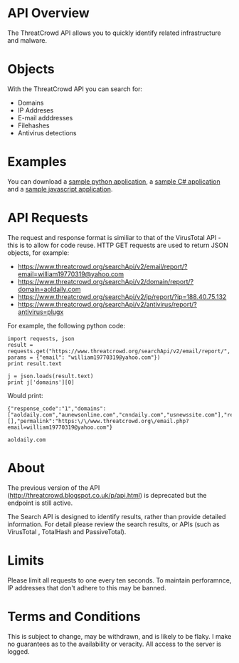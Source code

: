 # API Overview
The ThreatCrowd API allows you to quickly identify related infrastructure and malware.

# Objects 
With the ThreatCrowd API you can search for:
- Domains
- IP Addreses
- E-mail adddresses
- Filehashes
- Antivirus detections

# Examples
You can download a  [sample python application](https://github.com/threatcrowd/ApiV2/blob/master/PythonExample/threatcrowd.py), a [sample C# application](https://github.com/threatcrowd/ApiV2/tree/master/CSharpExample) and a [sample javascript application](http://jsfiddle.net/f60unkz1/). 

# API Requests
The request and response format is similiar to that of the VirusTotal API - this is to allow for code reuse. 
HTTP GET requests are used to return JSON objects, for example:

- https://www.threatcrowd.org/searchApi/v2/email/report/?email=william19770319@yahoo.com
- https://www.threatcrowd.org/searchApi/v2/domain/report/?domain=aoldaily.com
- https://www.threatcrowd.org/searchApi/v2/ip/report/?ip=188.40.75.132
- https://www.threatcrowd.org/searchApi/v2/antivirus/report/?antivirus=plugx


For example, the following python code:
```
import requests, json
result =  requests.get("https://www.threatcrowd.org/searchApi/v2/email/report/", params = {"email": "william19770319@yahoo.com"})
print result.text

j = json.loads(result.text)
print j['domains'][0]
```

Would print:
```
{"response_code":"1","domains":["aoldaily.com","aunewsonline.com","cnndaily.com","usnewssite.com"],"references":[],"permalink":"https:\/\/www.threatcrowd.org\/email.php?email=william19770319@yahoo.com"}

aoldaily.com
```

# About
The previous version of the API (http://threatcrowd.blogspot.co.uk/p/api.html) is deprecated but the endpoint is still active.

The Search API is designed to identify results, rather than provide detailed information.
For detail please review the search results, or APIs (such as VirusTotal , TotalHash and PassiveTotal).

# Limits
Please limit all requests to one every ten seconds. To maintain perforamnce, IP addresses that don't adhere to this may be banned.

# Terms and Conditions
This is subject to change,  may be withdrawn, and is likely to be flaky.
I make no guarantees as to the availability or veracity.
All access to the server is logged.
